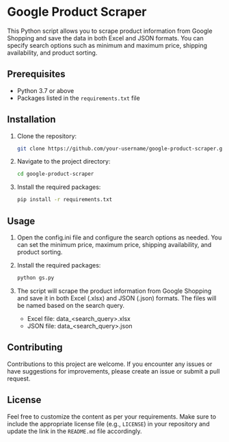 # Google Product Scraper

This Python script allows you to scrape product information from Google Shopping and save the data in both Excel and JSON formats. You can specify search options such as minimum and maximum price, shipping availability, and product sorting.

## Prerequisites

- Python 3.7 or above
- Packages listed in the `requirements.txt` file

## Installation

1. Clone the repository:

   ```bash
   git clone https://github.com/your-username/google-product-scraper.git
   
2. Navigate to the project directory:

   ```bash
   cd google-product-scraper

3. Install the required packages:
   ```bash
   pip install -r requirements.txt
   
## Usage
1. Open the config.ini file and configure the search options as needed. You can set the minimum price, maximum price, shipping availability, and product sorting.
2. Install the required packages:

   ```bash
   python gs.py
3. The script will scrape the product information from Google Shopping and save it in both Excel (.xlsx) and JSON (.json) formats. The files will be named based on the search query.
   - Excel file: data_<search_query>.xlsx
   - JSON file: data_<search_query>.json

## Contributing
Contributions to this project are welcome. If you encounter any issues or have suggestions for improvements, please create an issue or submit a pull request.

## License

Feel free to customize the content as per your requirements. Make sure to include the appropriate license file (e.g., `LICENSE`) in your repository and update the link in the `README.md` file accordingly.

